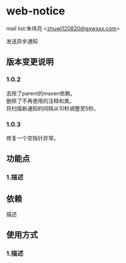 # web-notice

mail list:朱伟亮 \<zhuwl120820@gxwsxx.com>

发送异步通知<br>

版本变更说明
---
### 1.0.2
去除了parent的maven依赖。<br>
删除了不再使用的注释和类。<br>
将扫描新通知的间隔从10秒调整至5秒。<br>

### 1.0.3
修复一个空指针异常。<br>


功能点
---
### 1.描述


依赖
---
描述<br>


使用方式
---
### 1.描述
